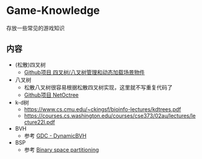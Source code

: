 # Game-Knowledge
存放一些常见的游戏知识

## 内容
* (松散)四叉树
  * [Github项目 四叉树/八叉树管理和动态加载场景物件](https://github.com/AsehesL/SceneSeparateDemo)
* 八叉树
  * 松散八叉树很容易根据松散四叉树实现，这里就不写重复代码了
  * [Github项目 NetOctree](https://github.com/mcserep/NetOctree)
* k-d树
  * https://www.cs.cmu.edu/~ckingsf/bioinfo-lectures/kdtrees.pdf
  * https://courses.cs.washington.edu/courses/cse373/02au/lectures/lecture22l.pdf
* BVH
  * 参考 [GDC - DynamicBVH](https://box2d.org/files/ErinCatto_DynamicBVH_GDC2019.pdf)
* BSP
  * 参考 [Binary space partitioning](https://zhuanlan.zhihu.com/p/53388395)